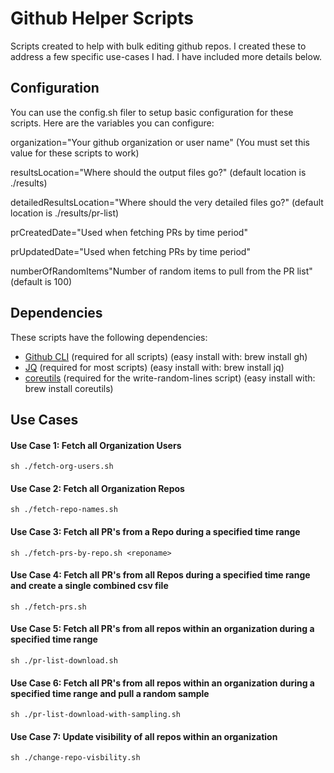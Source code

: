 # Github Helper Scripts

Scripts created to help with bulk editing github repos.  I created these to address a few specific use-cases I had.  I have included more details below.

## Configuration

You can use the config.sh filer to setup basic configuration for these scripts.  Here are the variables you can configure:

organization="Your github organization or user name"  (You must set this value for these scripts to work)

resultsLocation="Where should the output files go?"  (default location is ./results)

detailedResultsLocation="Where should the very detailed files go?" (default location is  ./results/pr-list)

prCreatedDate="Used when fetching PRs by time period"

prUpdatedDate="Used when fetching PRs by time period"

numberOfRandomItems"Number of random items to pull from the PR list" (default is 100)


## Dependencies
These scripts have the following dependencies:

- [Github CLI](https://cli.github.com/)  (required for all scripts) (easy install with: brew install gh)
- [JQ](https://github.com/stedolan/jq) (required for most scripts) (easy install with: brew install jq)
- [coreutils](https://github.com/coreutils/coreutils) (required for the write-random-lines script) (easy install with: brew install coreutils)



## Use Cases

#### Use Case 1: Fetch all Organization Users
`sh ./fetch-org-users.sh`


#### Use Case 2: Fetch all Organization Repos
`sh ./fetch-repo-names.sh`


#### Use Case 3: Fetch all PR's from a Repo during a specified time range
`sh ./fetch-prs-by-repo.sh <reponame>`


#### Use Case 4: Fetch all PR's from all Repos during a specified time range and create a single combined csv file
`sh ./fetch-prs.sh`


#### Use Case 5: Fetch all PR's from all repos within an organization during a specified time range
`sh ./pr-list-download.sh`


#### Use Case 6: Fetch all PR's from all repos within an organization during a specified time range and pull a random sample
`sh ./pr-list-download-with-sampling.sh`


#### Use Case 7: Update visibility of all repos within an organization
`sh ./change-repo-visbility.sh`


